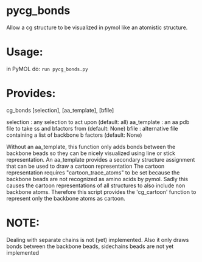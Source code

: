 # pycg_bonds
Allow a cg structure to be visualized in pymol like an atomistic structure.

# Usage: 
in PyMOL do: `run pycg_bonds.py`

# Provides:
cg_bonds [selection], [aa_template], [bfile]

selection   : any selection to act upon (default: all)
aa_template : an aa pdb file to take ss and bfactors from (default: None)
bfile       : alternative file containing a list of backbone b factors (default: None)

Without an aa_template, this function only adds bonds between the backbone beads 
so they can be nicely visualized using line or stick representation.
An aa_template provides a secondary structure assignment that can be used to draw a cartoon representation
The cartoon representation requires "cartoon_trace_atoms" to be set 
because the backbone beads are not recognized as amino acids by pymol.
Sadly this causes the cartoon representations of all structures to also include non backbone atoms.
Therefore this script provides the 'cg_cartoon' function to represent only the backbone atoms as cartoon.

# NOTE: 
Dealing with separate chains is not (yet) implemented.
Also it only draws bonds between the backbone beads, sidechains beads are not yet implemented
